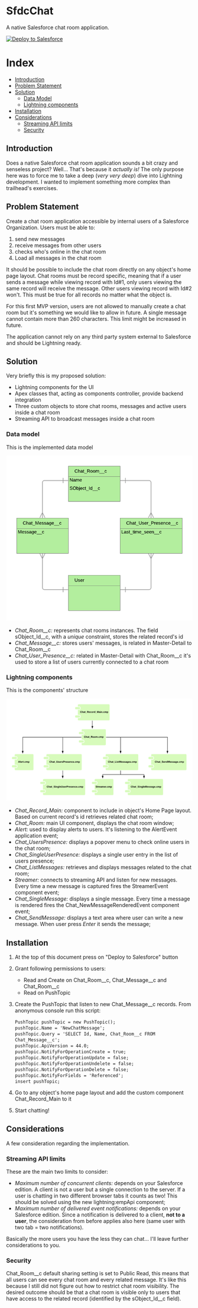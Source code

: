 # SfdcChat
A native Salesforce chat room application.

<a href="https://githubsfdeploy.herokuapp.com?owner=maaaaarco&repo=SfdcChat&ref=master">
  <img alt="Deploy to Salesforce"
       src="https://raw.githubusercontent.com/afawcett/githubsfdeploy/master/deploy.png">
</a>

# Index
- [Introduction](#introduction)
- [Problem Statement](#problem-statement)
- [Solution](#solution)
    - [Data Model](#data-model)
    - [Lightning components](#lightning-components)
- [Installation](#installation)
- [Considerations](#considerations)
    - [Streaming API limits](#streaming-api-cons)
    - [Security](#security-cons)

## Introduction <a name="introduction"></a>
Does a native Salesforce chat room application sounds a bit crazy and senseless project? Well... That's 
because it _actually is!_ The only purpose here was to force me to take a deep (_very very deep_) dive into 
Lightning development. I wanted to implement something more complex than trailhead's exercises. 

## Problem Statement <a name="problem-statement"></a>
Create a chat room application accessible by internal users of a Salesforce Organization. 
Users must be able to:

1. send new messages 
2. receive messages from other users
3. checks who's online in the chat room
4. Load all messages in the chat room

It should be possible to include the chat room directly on any object's home page layout. Chat rooms must be record 
specific, meaning that if a user sends a message while viewing record with Id#1, only users viewing the same record will 
receive the message. Other users viewing record with Id#2 won't. This must be true for all records no matter what the 
object is.
 
For this first MVP version, users are not allowed to manually create a chat room but it's something we would like to
allow in future. A single message cannot contain more than 260 characters. This limit might be increased in future.

The application cannot rely on any third party system external to Salesforce and should be Lightning ready.

## Solution <a name="solution"></a>
Very briefly this is my proposed solution:

- Lightning components for the UI
- Apex classes that, acting as components controller, provide backend integration
- Three custom objects to store chat rooms, messages and active users inside a chat room
- Streaming API to broadcast messages inside a chat room

### Data model <a name="data-model"></a>
This is the implemented data model

<img src="https://raw.githubusercontent.com/maaaaarco/SfdcChat/master/doc/images/db.png">

- _Chat_Room__c:_ represents chat rooms instances. The field sObject_Id__c, with a _unique_ constraint, stores the related 
record's id
- _Chat_Message__c:_ stores users' messages, is related in Master-Detail to Chat_Room__c
- _Chat_User_Presence__c:_ related in Master-Detail with Chat_Room__c it's used to store a list of users currently connected
to a chat room

### Lightning components <a name="lightning-components"></a>
This is the components' structure

<img src="https://raw.githubusercontent.com/maaaaarco/SfdcChat/master/doc/images/components.png">

- _Chat_Record_Main:_ component to include in object's Home Page layout. Based on current record's id retrieves 
related chat room;
- _Chat_Room:_ main UI component, displays the chat room window;
- _Alert:_ used to display alerts to users. It's listening to the AlertEvent application event;
- _Chat_UsersPresence:_ displays a popover menu to check online users in the chat room;
- _Chat_SingleUserPresence:_ displays a single user entry in the list of users presence;
- _Chat_ListMessages:_ retrieves and displays messages related to the chat room;
- _Streamer:_ connects to streaming API and listen for new messages. Every time a new message is captured fires the StreamerEvent
component event;
- _Chat_SingleMessage:_ displays a single message. Every time a message is rendered fires the Chat_NewMessageRenderedEvent 
component event;
- _Chat_SendMessage:_ displays a text area where user can write a new message. When user press _Enter_ it sends the message;

## Installation <a name="installation"></a>

1. At the top of this document press on "Deploy to Salesforce" button
2. Grant following permissions to users:
    - Read and Create on Chat_Room__c, Chat_Message__c and Chat_Room__c
    - Read on PushTopic
 
3. Create the PushTopic that listen to new Chat_Message__c records. From anonymous console run this script:

    ```
    PushTopic pushTopic = new PushTopic();
    pushTopic.Name = 'NewChatMessage';
    pushTopic.Query = 'SELECT Id, Name, Chat_Room__c FROM Chat_Message__c';
    pushTopic.ApiVersion = 44.0;
    pushTopic.NotifyForOperationCreate = true;
    pushTopic.NotifyForOperationUpdate = false;
    pushTopic.NotifyForOperationUndelete = false;
    pushTopic.NotifyForOperationDelete = false;
    pushTopic.NotifyForFields = 'Referenced';
    insert pushTopic;
    ```
4. Go to any object's home page layout and add the custom component Chat_Record_Main to it
5. Start chatting!

## Considerations <a name="considerations"></a>
A few consideration regarding the implementation.

### Streaming API limits <a name="streaming-api-cons"></a>
These are the main two limits to consider:

- _Maximum number of concurrent clients:_ depends on your Salesforce edition. A client is not a user but a single 
connection to the server. If a user is chatting in two different browser tabs it counts as two! This should be solved
using the new lightning:empApi component;
- _Maximum number of delivered event notifications:_ depends on your Salesforce edition. Since a notification is delivered to
a client, **not to a user**, the consideration from before applies also here (same user with two tab = two notifications).

Basically the more users you have the less they can chat... I'll leave further considerations to you.

### Security <a name="security-cons"></a>
Chat_Room__c default sharing setting is set to Public Read, this means that all users can see every chat room and every related
message. It's like this because I still did not figure out how to restrict chat room visibility. The desired outcome
 should be that a chat room is visible only to users that have access to the related record (identified by the sObject_Id__c field).
